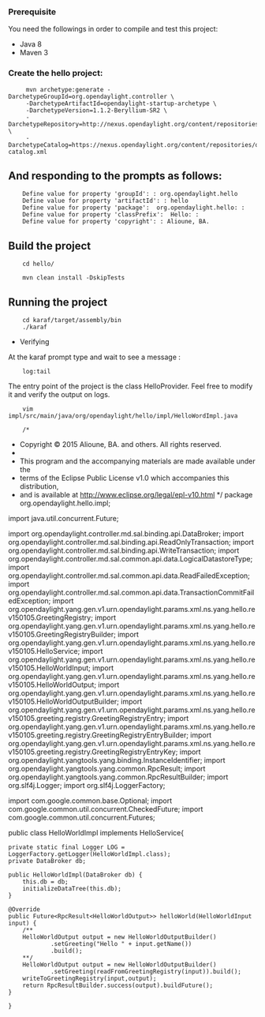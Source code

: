 ### Prerequisite
You need the followings in order to compile and test this project:
- Java 8
- Maven 3

### Create the hello project:

         mvn archetype:generate -DarchetypeGroupId=org.opendaylight.controller \
         -DarchetypeArtifactId=opendaylight-startup-archetype \
         -DarchetypeVersion=1.1.2-Beryllium-SR2 \
         -DarchetypeRepository=http://nexus.opendaylight.org/content/repositories/opendaylight.release/ \
         -DarchetypeCatalog=https://nexus.opendaylight.org/content/repositories/opendaylight.release/archetype-catalog.xml

## And responding to the prompts as follows:

        Define value for property 'groupId': : org.opendaylight.hello
        Define value for property 'artifactId': : hello
        Define value for property 'package':  org.opendaylight.hello: : 
        Define value for property 'classPrefix':  Hello: : 
        Define value for property 'copyright': : Alioune, BA.

## Build the project

        cd hello/

        mvn clean install -DskipTests

## Running the project
        cd karaf/target/assembly/bin
        ./karaf

- Verifying

At the karaf prompt type and wait to see a message :

        log:tail

The entry point of the project is the class HelloProvider. Feel free to modify it and verify the output on logs.

        vim impl/src/main/java/org/opendaylight/hello/impl/HelloWordImpl.java

        /*
 * Copyright © 2015 Alioune, BA. and others.  All rights reserved.
 *
 * This program and the accompanying materials are made available under the
 * terms of the Eclipse Public License v1.0 which accompanies this distribution,
 * and is available at http://www.eclipse.org/legal/epl-v10.html
 */
package org.opendaylight.hello.impl;


import java.util.concurrent.Future;

import org.opendaylight.controller.md.sal.binding.api.DataBroker;
import org.opendaylight.controller.md.sal.binding.api.ReadOnlyTransaction;
import org.opendaylight.controller.md.sal.binding.api.WriteTransaction;
import org.opendaylight.controller.md.sal.common.api.data.LogicalDatastoreType;
import org.opendaylight.controller.md.sal.common.api.data.ReadFailedException;
import org.opendaylight.controller.md.sal.common.api.data.TransactionCommitFailedException;
import org.opendaylight.yang.gen.v1.urn.opendaylight.params.xml.ns.yang.hello.rev150105.GreetingRegistry;
import org.opendaylight.yang.gen.v1.urn.opendaylight.params.xml.ns.yang.hello.rev150105.GreetingRegistryBuilder;
import org.opendaylight.yang.gen.v1.urn.opendaylight.params.xml.ns.yang.hello.rev150105.HelloService;
import org.opendaylight.yang.gen.v1.urn.opendaylight.params.xml.ns.yang.hello.rev150105.HelloWorldInput;
import org.opendaylight.yang.gen.v1.urn.opendaylight.params.xml.ns.yang.hello.rev150105.HelloWorldOutput;
import org.opendaylight.yang.gen.v1.urn.opendaylight.params.xml.ns.yang.hello.rev150105.HelloWorldOutputBuilder;
import org.opendaylight.yang.gen.v1.urn.opendaylight.params.xml.ns.yang.hello.rev150105.greeting.registry.GreetingRegistryEntry;
import org.opendaylight.yang.gen.v1.urn.opendaylight.params.xml.ns.yang.hello.rev150105.greeting.registry.GreetingRegistryEntryBuilder;
import org.opendaylight.yang.gen.v1.urn.opendaylight.params.xml.ns.yang.hello.rev150105.greeting.registry.GreetingRegistryEntryKey;
import org.opendaylight.yangtools.yang.binding.InstanceIdentifier;
import org.opendaylight.yangtools.yang.common.RpcResult;
import org.opendaylight.yangtools.yang.common.RpcResultBuilder;
import org.slf4j.Logger;
import org.slf4j.LoggerFactory;

import com.google.common.base.Optional;
import com.google.common.util.concurrent.CheckedFuture;
import com.google.common.util.concurrent.Futures;


public class HelloWorldImpl implements HelloService{

    private static final Logger LOG = LoggerFactory.getLogger(HelloWorldImpl.class);
    private DataBroker db;
    
    public HelloWorldImpl(DataBroker db) {
        this.db = db;
        initializeDataTree(this.db);
    }
    
    @Override
    public Future<RpcResult<HelloWorldOutput>> helloWorld(HelloWorldInput input) {
    	/**
        HelloWorldOutput output = new HelloWorldOutputBuilder()
                .setGreeting("Hello " + input.getName())
                .build();
        **/
    	HelloWorldOutput output = new HelloWorldOutputBuilder()
                .setGreeting(readFromGreetingRegistry(input)).build();
        writeToGreetingRegistry(input,output);
        return RpcResultBuilder.success(output).buildFuture();
    }

    }

